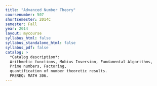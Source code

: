 ```yaml
---
title: "Advanced Number Theory"
coursenumber: 507
shortsemester: 2014C
semester: Fall
year: 2014
layout: mycourse
syllabus_html: false
syllabus_standalone_html: false
syllabus_pdf: false
catalog: >
  *Catalog description*:
  Arithmetic functions, Mobius Inversion, Fundamental Algorithms,
  Prime numbers, Factoring,
  quantification of number theoretic results.
  PREREQ: MATH 306.
---
```

